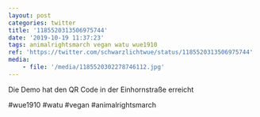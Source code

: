 ```yaml
---
layout: post
categories: twitter
title: '1185520313506975744'
date: '2019-10-19 11:37:23'
tags: animalrightsmarch vegan watu wue1910
ref: 'https://twitter.com/schwarzlichtwue/status/1185520313506975744'
media:
    - file: '/media/1185520302278746112.jpg'
---
```

Die Demo hat den QR Code in der Einhornstraße erreicht

#wue1910 #watu #vegan #animalrightsmarch  